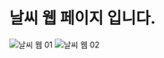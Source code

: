 # 날씨 웹 페이지 입니다.

![날씨 웹 01](https://github.com/user-attachments/assets/d0fffeea-a988-45af-b9bb-3d60c085d0f4)
![날씨 웹 02](https://github.com/user-attachments/assets/646dc417-6ba0-41c6-99fc-62bfc16a6c79)
